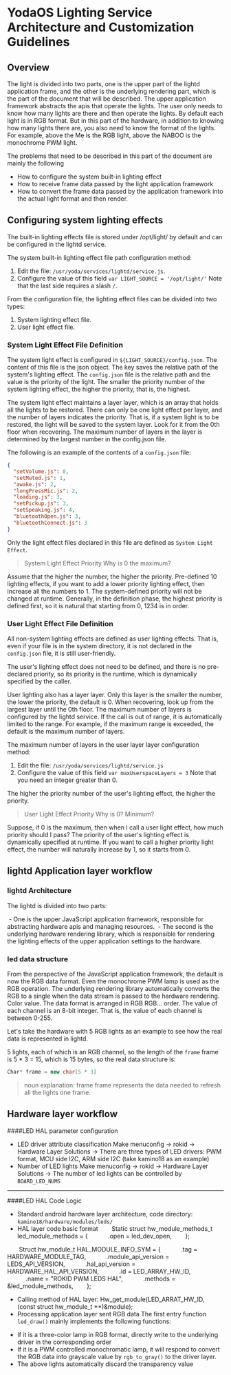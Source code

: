 # YodaOS Lighting Service Architecture and Customization Guidelines

## Overview

The light is divided into two parts, one is the upper part of the lightd application frame, and the other is the underlying rendering part, which is the part of the document that will be described.
The upper application framework abstracts the apis that operate the lights. The user only needs to know how many lights are there and then operate the lights. By default each light is in RGB format.
But in this part of the hardware, in addition to knowing how many lights there are, you also need to know the format of the lights. For example, above the Me is the RGB light, above the NABOO is the monochrome PWM light.

The problems that need to be described in this part of the document are mainly the following

- How to configure the system built-in lighting effect
- How to receive frame data passed by the light application framework
- How to convert the frame data passed by the application framework into the actual light format and then render.

## Configuring system lighting effects

The built-in lighting effects file is stored under /opt/light/ by default and can be configured in the lightd service.

The system built-in lighting effect file path configuration method:

1. Edit the file: `/usr/yoda/services/lightd/service.js`.
2. Configure the value of this field `var LIGHT_SOURCE = '/opt/light/'` Note that the last side requires a slash `/`.

From the configuration file, the lighting effect files can be divided into two types:

1. System lighting effect file.
2. User light effect file.

### System Light Effect File Definition

The system light effect is configured in `${LIGHT_SOURCE}/config.json`. The content of this file is the json object. The key saves the relative path of the system's lighting effect. The `config.json` file is the relative path and the value is the priority of the light. The smaller the priority number of the system lighting effect, the higher the priority, that is, the highest.

The system light effect maintains a layer layer, which is an array that holds all the lights to be restored. There can only be one light effect per layer, and the number of layers indicates the priority. That is, if a system light is to be restored, the light will be saved to the system layer. Look for it from the 0th floor when recovering. The maximum number of layers in the layer is determined by the largest number in the config.json file.

The following is an example of the contents of a `config.json` file:

```json
{
  "setVolume.js": 0,
  "setMuted.js": 1,
  "awake.js": 2,
  "longPressMic.js": 2,
  "loading.js": 3,
  "setPickup.js": 3,
  "setSpeaking.js": 4,
  "bluetoothOpen.js": 3,
  "bluetoothConnect.js": 3
}
```

Only the light effect files declared in this file are defined as `System Light Effect`.

> System Light Effect Priority Why is 0 the maximum?

Assume that the higher the number, the higher the priority. Pre-defined 10 lighting effects, if you want to add a lower priority lighting effect, then increase all the numbers to 1.
The system-defined priority will not be changed at runtime. Generally, in the definition phase, the highest priority is defined first, so it is natural that starting from 0, 1234 is in order.

### User Light Effect File Definition

All non-system lighting effects are defined as user lighting effects. That is, even if your file is in the system directory, it is not declared in the `config.json` file, it is still user-friendly.

The user's lighting effect does not need to be defined, and there is no pre-declared priority, so its priority is the runtime, which is dynamically specified by the caller.

User lighting also has a layer layer. Only this layer is the smaller the number, the lower the priority, the default is 0. When recovering, look up from the largest layer until the 0th floor. The maximum number of layers is configured by the lightd service. If the call is out of range, it is automatically limited to the range. For example, if the maximum range is exceeded, the default is the maximum number of layers.

The maximum number of layers in the user layer layer configuration method:

1. Edit the file: `/usr/yoda/services/lightd/service.js`
2. Configure the value of this field `var maxUserspaceLayers = 3` Note that you need an integer greater than 0.

The higher the priority number of the user's lighting effect, the higher the priority.

> User Light Effect Priority Why is 0? Minimum?

Suppose, if 0 is the maximum, then when I call a user light effect, how much priority should I pass?
The priority of the user's lighting effect is dynamically specified at runtime. If you want to call a higher priority light effect, the number will naturally increase by 1, so it starts from 0.

## lightd Application layer workflow

### lightd Architecture

The lightd is divided into two parts:

 - One is the upper JavaScript application framework, responsible for abstracting hardware apis and managing resources.
 - The second is the underlying hardware rendering library, which is responsible for rendering the lighting effects of the upper application settings to the hardware.

### led data structure

From the perspective of the JavaScript application framework, the default is now the RGB data format. Even the monochrome PWM lamp is used as the RGB operation. The underlying rendering library automatically converts the RGB to a single when the data stream is passed to the hardware rendering. Color value. The data format is arranged in RGB RGB... order. The value of each channel is an 8-bit integer. That is, the value of each channel is between 0-255.

Let's take the hardware with 5 RGB lights as an example to see how the real data is represented in lightd.

5 lights, each of which is an RGB channel, so the length of the `frame` frame is 5 * 3 = 15, which is 15 bytes, so the real data structure is:

```c++
Char* frame = new char[5 * 3]
```

> noun explanation: frame
> frame represents the data needed to refresh all the lights one frame.

## Hardware layer workflow

####LED HAL parameter configuration

- LED driver attribute classification
Make menuconfig -> rokid -> Hardware Layer Solutions ->
There are three types of LED drivers: PWM format, MCU side I2C, ARM side I2C (take kamino18 as an example)
- Number of LED lights
Make menuconfig -> rokid -> Hardware Layer Solutions ->
The number of led lights can be controlled by `BOARD_LED_NUMS`

-------

####LED HAL Code Logic
- Standard android hardware layer architecture, code directory: `kamino18/hardware/modules/leds/`
- HAL layer code basic format
       Static struct hw_module_methods_t led_module_methods = {
           .open = led_dev_open,
       };

       Struct hw_module_t HAL_MODULE_INFO_SYM = {
           .tag = HARDWARE_MODULE_TAG,
           .module_api_version = LEDS_API_VERSION,
           .hal_api_version = HARDWARE_HAL_API_VERSION,
           .id = LED_ARRAY_HW_ID,
           .name = "ROKID PWM LEDS HAL",
           .methods = &led_module_methods,
       };
- Calling method of HAL layer:
Hw_get_module(LED_ARRAT_HW_ID, (const struct hw_module_t **)&module);
- Processing application layer sent RGB data
The first entry function `led_draw()` mainly implements the following functions:
+ If it is a three-color lamp in RGB format, directly write to the underlying driver in the corresponding order
+ If it is a PWM controlled monochromatic lamp, it will respond to convert the RGB data into grayscale value by `rgb_to_gray()` to the driver layer.
+ The above lights automatically discard the transparency value